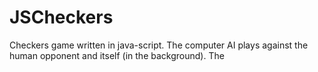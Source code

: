 JSCheckers
==========

Checkers game written in java-script. The computer AI plays against the human opponent and itself (in the background). The 
